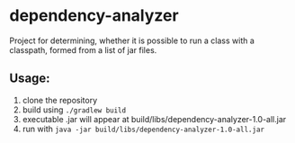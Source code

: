 # dependency-analyzer
Project for determining, whether it is possible 
to run a class with a classpath, formed
from a list of jar files.

## Usage:
1) clone the repository
2) build using
```./gradlew build```
3) executable .jar will appear at 
build/libs/dependency-analyzer-1.0-all.jar
4) run with
```java -jar build/libs/dependency-analyzer-1.0-all.jar```
